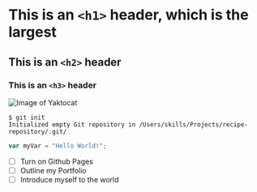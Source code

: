 # This is an `<h1>` header, which is the largest
## This is an `<h2>` header
### This is an `<h3>` header

![Image of Yaktocat](https://octodex.github.com/images/yaktocat.png)

```
$ git init
Initialized empty Git repository in /Users/skills/Projects/recipe-repository/.git/
```
``` javascript
var myVar = "Hello World!";
```

- [ ] Turn on Github Pages
- [ ] Outline my Portfolio
- [ ] Introduce myself to the world
